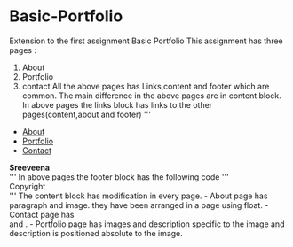 # Basic-Portfolio
Extension to the first assignment
Basic Portfolio
This assignment has three pages :
1. About
2. Portfolio
3. contact
All the above pages has Links,content and footer which are common. The main difference in the above pages are in content block.
In above pages the links block has links to the other pages(content,about and footer)
'''
<div class="links">
    <div class="links-block">   
        <nav>
            <ul>
                <li><a href="index.html">About</a> </li>
                <li><a href="portfolio.html">Portfolio</a></li>
                <li style="border:none"><a href="contact.html" >Contact</a></li>
            </ul>
        </nav>
        <div class="name">
                <b>Sreeveena</b>
        </div>
    </div>
</div>  
'''
In above pages the footer block has the following code
'''
<div class="footer">
    <div class="bar1"></div>
    <div class="bar2"> Copyright</div>
</div>
'''
The content block has modification in every page.
- About page has paragraph and image. they have been arranged in a page using float.
- Contact page has <form> and <lable> .
- Portfolio page has images and description specific to the image and description is positioned absolute to the image.
